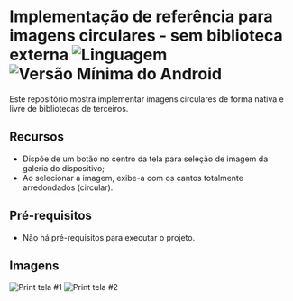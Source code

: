 # Implementação de referência para imagens circulares - sem biblioteca externa ![Linguagem](https://img.shields.io/badge/Linguagem-Kotlin-blue) ![Versão Mínima do Android](https://img.shields.io/badge/Stack-Android-brightgreen)


Este repositório mostra implementar imagens circulares de forma nativa e livre de bibliotecas de terceiros.

## Recursos

- Dispõe de um botão no centro da tela para seleção de imagem da galeria do dispositivo;
- Ao selecionar a imagem, exibe-a com os cantos totalmente arredondados (circular). 

## Pré-requisitos

- Não há pré-requisitos para executar o projeto.

## Imagens

![Print tela #1](https://i.imgur.com/8lJf0MF.png)
![Print tela #2](https://i.imgur.com/TWb0YFY.png)

